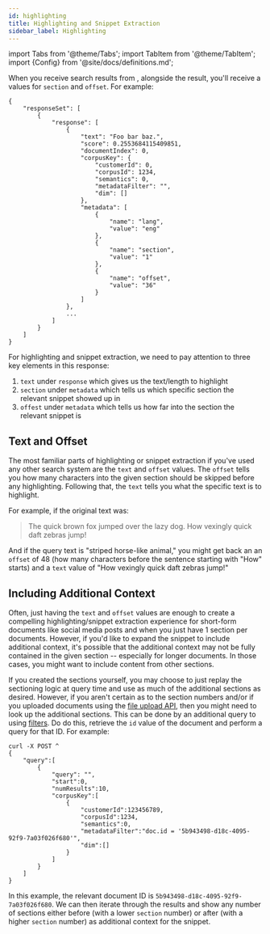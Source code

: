 ```yaml
---
id: highlighting
title: Highlighting and Snippet Extraction
sidebar_label: Highlighting
---
```


import Tabs from '@theme/Tabs';
import TabItem from '@theme/TabItem';
import {Config} from '@site/docs/definitions.md';

When you receive search results from <Config v="names.product"/>, alongside the
result, you'll receive a values for `section` and `offset`.  For example:

```
{
    "responseSet": [
        {
            "response": [
                {
                    "text": "Foo bar baz.",
                    "score": 0.2553684115409851,
                    "documentIndex": 0,
                    "corpusKey": {
                        "customerId": 0,
                        "corpusId": 1234,
                        "semantics": 0,
                        "metadataFilter": "",
                        "dim": []
                    },
                    "metadata": [
                        {
                            "name": "lang",
                            "value": "eng"
                        },
                        {
                            "name": "section",
                            "value": "1"
                        },
                        {
                            "name": "offset",
                            "value": "36"
                        }
                    ]
                },
                ...
            ]
        }
    ]
}
```

For highlighting and snippet extraction, we need to pay attention to three key
elements in this response:
1. `text` under `response` which gives us the text/length to highlight
2. `section` under `metadata` which tells us which specific section the
relevant snippet showed up in
3. `offest` under `metadata` which tells us how far into the section the
relevant snippet is

## Text and Offset
The most familiar parts of highlighting or snippet extraction if you've used
any other search system are the `text` and `offset` values.  The `offset` tells
you how many characters into the given section should be skipped before any
highlighting.  Following that, the `text` tells you what the specific text is
to highlight.

For example, if the original text was:
> The quick brown fox jumped over the lazy dog.  How vexingly quick daft zebras
jump!

And if the query text is "striped horse-like animal," you might get back an
an `offset` of 48 (how many characters before the sentence starting with "How"
starts) and a `text` value of "How vexingly quick daft zebras jump!"

## Including Additional Context
Often, just having the `text` and `offset` values are enough to create a
compelling highlighting/snippet extraction experience for short-form documents
like social media posts and when you just have 1 section per documents.
However, if you'd like to expand the snippet to include additional context,
it's possible that the additional context may not be fully contained in the
given section -- especially for longer documents.  In those cases, you might
want to include content from other sections.

If you created the sections yourself, you may choose to just replay the
sectioning logic at query time and use as much of the additional sections as
desired.  However, if you aren't certain as to the section numbers and/or if
you uploaded documents using the
[file upload API](/docs/api-reference/indexing-apis/format-for-upload), then you might need
to look up the additional sections.  This can be done by an additional query
to <Config v="names.product"/> using
[filters](/docs/api-reference/search-apis/sql/filter-overview).  Do do this, retrieve the
`id` value of the document and perform a query for that ID.  For example:

```
curl -X POST ^
{
    "query":[
        {
            "query": "",
            "start":0,
            "numResults":10,
            "corpusKey":[
                {
                    "customerId":123456789,
                    "corpusId":1234,
                    "semantics":0,
                    "metadataFilter":"doc.id = '5b943498-d18c-4095-92f9-7a03f026f680'",
                    "dim":[]
                }
            ]
        }
    ]
}          
```

In this example, the relevant document ID is
`5b943498-d18c-4095-92f9-7a03f026f680`.  We can then iterate through the
results and show any number of sections either before (with a lower `section`
number) or after (with a higher `section` number) as additional context for the
snippet.